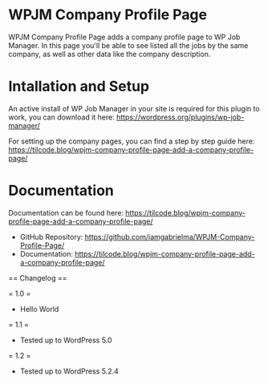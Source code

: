 # WPJM Company Profile Page

WPJM Company Profile Page adds a company profile page to WP Job Manager. In this page you'll be able to see listed all the jobs by the same company, as well as other data like the company description.

# Intallation and Setup

An active install of WP Job Manager in your site is required for this plugin to work, you can download it here: https://wordpress.org/plugins/wp-job-manager/

For setting up the company pages, you can find a step by step guide here: https://tilcode.blog/wpjm-company-profile-page-add-a-company-profile-page/

# Documentation

Documentation can be found here: https://tilcode.blog/wpjm-company-profile-page-add-a-company-profile-page/

- GitHub Repository: https://github.com/iamgabrielma/WPJM-Company-Profile-Page/
- Documentation: https://tilcode.blog/wpjm-company-profile-page-add-a-company-profile-page/

== Changelog ==

= 1.0 =
- Hello World

= 1.1 =
- Tested up to WordPress 5.0

= 1.2 =
- Tested up to WordPress 5.2.4